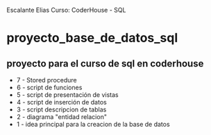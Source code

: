 Escalante Elias
Curso: CoderHouse - SQL

# proyecto_base_de_datos_sql
proyecto para el curso de sql en coderhouse
----

- 7 - Stored procedure
- 6 - script de funciones
- 5 - script de presentación de vistas
- 4 - script de inserción de datos
- 3 - script descripcion de tablas
- 2 - diagrama "entidad relacion"
- 1 - idea principal para la creacion de la base de datos 
